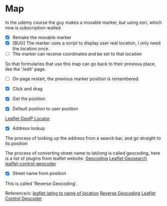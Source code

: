 # Map

In the udemy course the guy makes a movable marker, but using esri, which now is subscription-walled.

- [x] Remake the movable marker
- [x] [BUG] The marker uses a script to display user real location, I only need the location once.
- [ ] The marker can receive coordinates and be set to that location

So that formularies that use this map can go back to their previous place, like the '/edit' page.

- [ ] On page restart, the previous marker position is remembered.
- [x] Click and drag
- [x] Get the position

- [x] Default position to user position

[Leaflet GeoIP Locator](https://github.com/jakubdostal/leaflet-geoip)

- [x] Address lookup

The process of looking up the address from a search bar, and go straight to its position

The process of converting street name to lat/long is called geocoding, here is a list of plugins from leaflet website.
[Geocoding](https://leafletjs.com/plugins.html#geocoding)
[Leaflet Geosearch](https://github.com/smeijer/leaflet-geosearch)
[leaflet-control-geocoder](https://github.com/perliedman/leaflet-control-geocoder)

- [x] Street name from position

This is called 'Reverse Geocoding'.

Reference/s:
[leaflet latlng to name of location](https://stackoverflow.com/questions/47909266/leaflet-latlng-to-name-of-location)
[Reverse Geocoding](https://en.wikipedia.org/wiki/Reverse_geocoding)
[Leaflet Control Geocoder](https://github.com/perliedman/leaflet-control-geocoder)
